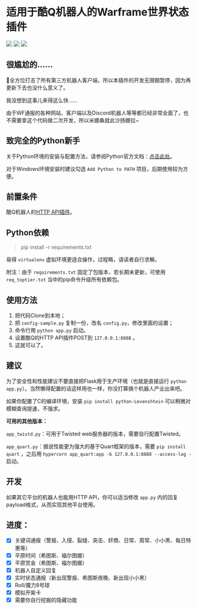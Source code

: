 # 适用于酷Q机器人的Warframe世界状态插件

[![](https://img.shields.io/github/issues/Raka-loah/qqbot-plugin-warframe.svg)](https://github.com/Raka-loah/qqbot-plugin-warframe/issues)
![](https://img.shields.io/github/stars/Raka-loah/qqbot-plugin-warframe.svg)
[![](https://img.shields.io/github/license/Raka-loah/qqbot-plugin-warframe.svg)](https://github.com/Raka-loah/qqbot-plugin-warframe/blob/master/LICENSE)

**很尴尬的……**
------

🐧全方位打击了所有第三方机器人客户端，所以本插件的开发无限期暂停，因为再更新下去也没什么意义了。

我没想到这事儿来得这么快……

由于WF通报的各种网站、客户端以及Discord机器人等等都已经非常全面了，也不需要拿这个代码做二次开发，所以米娜桑就此沙扬娜拉~


**致完全的Python新手**
------

关于Python环境的安装与配置方法，请参阅Python官方文档：[点击此处](https://docs.python.org/zh-cn/3.8/using/windows.html)。

对于Windows环境安装时建议勾选 `Add Python to PATH` 项目，后期使用较为方便。

**前置条件**
------

酷Q机器人的[HTTP API插件](https://github.com/richardchien/coolq-http-api)。

**Python依赖**
------

> pip install -r requirements.txt

易得 `virtualenv` 虚拟环境更适合操作，过程略，请读者自行求解。

附注：由于 `requirements.txt` 固定了包版本，若长期未更新，可使用 `req_toptier.txt` 当中的pip命令升级所有依赖包。

**使用方法**
------

1. 把代码Clone到本地；
2. 把 `config-sample.py` 复制一份，改名 `config.py`，修改里面的设置；
3. 命令行用 `python app.py` 启动。
4. 设置酷Q的HTTP API插件POST到 `127.0.0.1:8888` 。
5. 这就可以了。

**建议**
------

为了安全性和性能建议不要直接把Flask用于生产环境（也就是直接运行 `python app.py`）。当然懒得配置的话这样用也一样，你没打算搞个机器人产业出来吧。

如果你配置了C的编译环境，安装 `pip install python-Levenshtein` 可以稍微对模糊查询提速，不强求。

**可用的其他版本：**

`app_twistd.py`：可用于Twisted web服务器的版本，需要自行配置Twisted。

`app_quart.py`：据说性能更为强大的基于Quart框架的版本，需要 `pip install quart` ，之后用 `hypercorn app_quart:app -b 127.0.0.1:8888 --access-log -` 启动。


**开发**
------

如果其它平台的机器人也能用HTTP API，你可以适当修改 `app.py` 内的回复payload格式，从而实现其他平台使用。

**进度：**
------
- [x] 关键词通报（警报、入侵、裂缝、突击、奸商、日常、周常、小小黑、每日特惠等）
- [x] 平原时间（希图斯、福尔图娜）
- [x] 平原赏金（希图斯、福尔图娜）
- [x] 机器人自定义回复
- [x] 实时状态通报（新出现警报、希图斯夜晚、新出现小小黑）
- [x] Roll/魔力8号球
- [x] 模拟开紫卡
- [x] 需要你自行挖掘的隐藏功能
